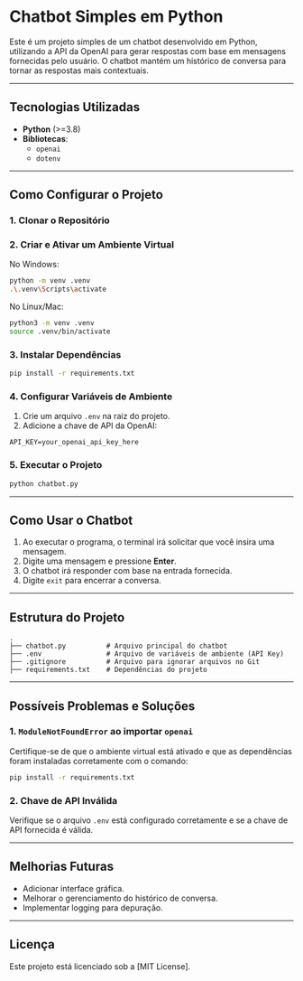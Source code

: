 # Chatbot Simples em Python

Este é um projeto simples de um chatbot desenvolvido em Python, utilizando a API da OpenAI para gerar respostas com base em mensagens fornecidas pelo usuário. O chatbot mantém um histórico de conversa para tornar as respostas mais contextuais.

---

## **Tecnologias Utilizadas**
- **Python** (>=3.8)
- **Bibliotecas**:
  - `openai`
  - `dotenv`

---

## **Como Configurar o Projeto**

### **1. Clonar o Repositório**

### **2. Criar e Ativar um Ambiente Virtual**

No Windows:
```bash
python -m venv .venv
.\.venv\Scripts\activate
```

No Linux/Mac:
```bash
python3 -m venv .venv
source .venv/bin/activate
```

### **3. Instalar Dependências**

```bash
pip install -r requirements.txt
```

### **4. Configurar Variáveis de Ambiente**

1. Crie um arquivo `.env` na raiz do projeto.
2. Adicione a chave de API da OpenAI:

```
API_KEY=your_openai_api_key_here
```

### **5. Executar o Projeto**

```bash
python chatbot.py
```

---

## **Como Usar o Chatbot**
1. Ao executar o programa, o terminal irá solicitar que você insira uma mensagem.
2. Digite uma mensagem e pressione **Enter**.
3. O chatbot irá responder com base na entrada fornecida.
4. Digite `exit` para encerrar a conversa.

---

## **Estrutura do Projeto**

```plaintext
.
├── chatbot.py          # Arquivo principal do chatbot
├── .env                # Arquivo de variáveis de ambiente (API Key)
├── .gitignore          # Arquivo para ignorar arquivos no Git
├── requirements.txt    # Dependências do projeto
```

---

## **Possíveis Problemas e Soluções**

### **1. `ModuleNotFoundError` ao importar `openai`**
Certifique-se de que o ambiente virtual está ativado e que as dependências foram instaladas corretamente com o comando:
```bash
pip install -r requirements.txt
```

### **2. Chave de API Inválida**
Verifique se o arquivo `.env` está configurado corretamente e se a chave de API fornecida é válida.

---

## **Melhorias Futuras**
- Adicionar interface gráfica.
- Melhorar o gerenciamento do histórico de conversa.
- Implementar logging para depuração.

---

## **Licença**
Este projeto está licenciado sob a [MIT License].


